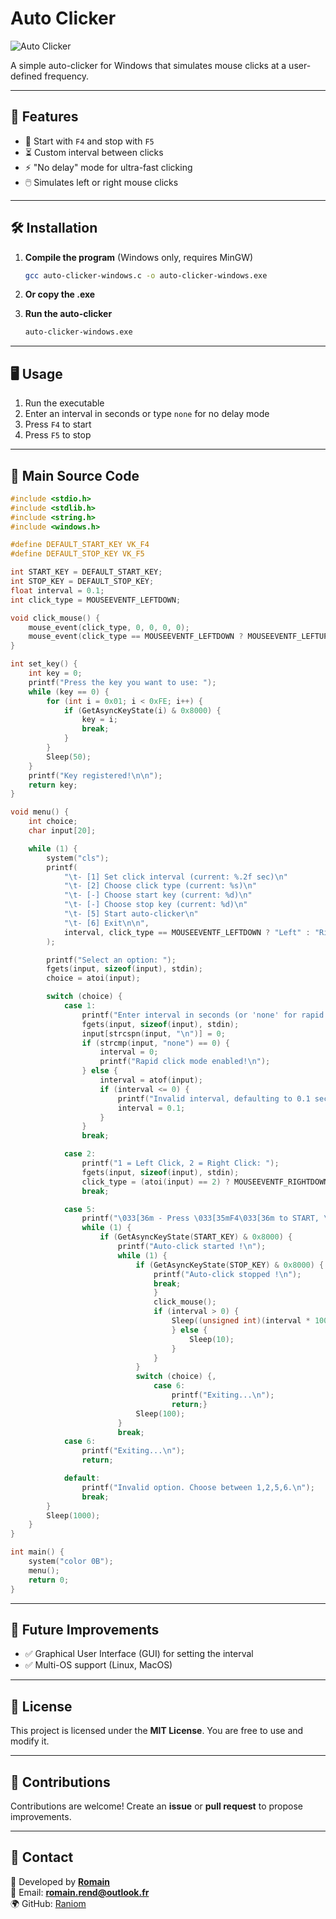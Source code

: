 # Auto Clicker

![Auto Clicker](https://img.shields.io/badge/AutoClicker-v1.5-blue.svg)

A simple auto-clicker for Windows that simulates mouse clicks at a user-defined frequency.

---

## 🚀 Features

- 🔘 Start with `F4` and stop with `F5`
- ⏳ Custom interval between clicks
- ⚡ "No delay" mode for ultra-fast clicking
- 🖱️ Simulates left or right mouse clicks

---

## 🛠️ Installation

1. **Compile the program** (Windows only, requires MinGW)
   ```sh
   gcc auto-clicker-windows.c -o auto-clicker-windows.exe
   ```
2. **Or copy the .exe**

3. **Run the auto-clicker**
   ```sh
   auto-clicker-windows.exe
   ```

---

## 🖥️ Usage

1. Run the executable
2. Enter an interval in seconds or type `none` for no delay mode
3. Press `F4` to start
4. Press `F5` to stop

---

## 📜 Main Source Code

```c
#include <stdio.h>
#include <stdlib.h>
#include <string.h>
#include <windows.h>

#define DEFAULT_START_KEY VK_F4
#define DEFAULT_STOP_KEY VK_F5

int START_KEY = DEFAULT_START_KEY;
int STOP_KEY = DEFAULT_STOP_KEY;
float interval = 0.1;
int click_type = MOUSEEVENTF_LEFTDOWN;

void click_mouse() {
    mouse_event(click_type, 0, 0, 0, 0);
    mouse_event(click_type == MOUSEEVENTF_LEFTDOWN ? MOUSEEVENTF_LEFTUP : MOUSEEVENTF_RIGHTUP, 0, 0, 0, 0);
}

int set_key() {
    int key = 0;
    printf("Press the key you want to use: ");
    while (key == 0) {
        for (int i = 0x01; i < 0xFE; i++) {
            if (GetAsyncKeyState(i) & 0x8000) {
                key = i;
                break;
            }
        }
        Sleep(50);
    }
    printf("Key registered!\n\n");
    return key;
}

void menu() {
    int choice;
    char input[20];

    while (1) {
        system("cls");
        printf(
            "\t- [1] Set click interval (current: %.2f sec)\n"
            "\t- [2] Choose click type (current: %s)\n"
            "\t- [-] Choose start key (current: %d)\n"
            "\t- [-] Choose stop key (current: %d)\n"
            "\t- [5] Start auto-clicker\n"
            "\t- [6] Exit\n\n",
            interval, click_type == MOUSEEVENTF_LEFTDOWN ? "Left" : "Right", START_KEY, STOP_KEY
        );

        printf("Select an option: ");
        fgets(input, sizeof(input), stdin);
        choice = atoi(input);

        switch (choice) {
            case 1:
                printf("Enter interval in seconds (or 'none' for rapid click): ");
                fgets(input, sizeof(input), stdin);
                input[strcspn(input, "\n")] = 0;
                if (strcmp(input, "none") == 0) {
                    interval = 0;
                    printf("Rapid click mode enabled!\n");
                } else {
                    interval = atof(input);
                    if (interval <= 0) {
                        printf("Invalid interval, defaulting to 0.1 sec.\n");
                        interval = 0.1;
                    }
                }
                break;

            case 2:
                printf("1 = Left Click, 2 = Right Click: ");
                fgets(input, sizeof(input), stdin);
                click_type = (atoi(input) == 2) ? MOUSEEVENTF_RIGHTDOWN : MOUSEEVENTF_LEFTDOWN;
                break;

            case 5:
                printf("\033[36m - Press \033[35mF4\033[36m to START, \033[35mF5\033[36m to STOP.\n");
                while (1) {
                    if (GetAsyncKeyState(START_KEY) & 0x8000) {
                        printf("Auto-click started !\n");
                        while (1) {
                            if (GetAsyncKeyState(STOP_KEY) & 0x8000) {
                                printf("Auto-click stopped !\n");
                                break;
                                }
                                click_mouse();
                                if (interval > 0) {
                                    Sleep((unsigned int)(interval * 1000));
                                    } else {
                                        Sleep(10);
                                    }
                                }
                            }
                            switch (choice) {,
                                case 6:
                                    printf("Exiting...\n");
                                    return;}
                            Sleep(100);
                        }
                        break;
            case 6:
                printf("Exiting...\n");
                return;

            default:
                printf("Invalid option. Choose between 1,2,5,6.\n");
                break;
        }
        Sleep(1000);
    }
}

int main() {
    system("color 0B");
    menu();
    return 0;
}
```

---

## 📌 Future Improvements

- ✅ Graphical User Interface (GUI) for setting the interval
- ✅ Multi-OS support (Linux, MacOS)

---

## 📄 License

This project is licensed under the **MIT License**. You are free to use and modify it.

---

## 🤝 Contributions

Contributions are welcome! Create an **issue** or **pull request** to propose improvements.

---

## 📧 Contact

📌 Developed by **[Romain](https://github.com/Raniom)**  
📩 Email: **romain.rend@outlook.fr**  
🌍 GitHub: [Raniom](https://github.com/Raniom)
